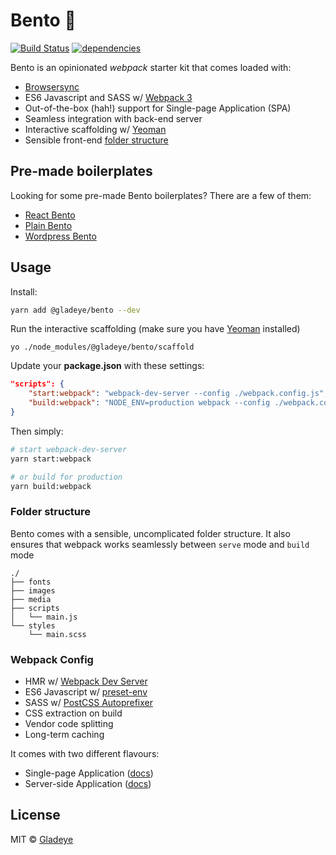 # Bento 🍱

[![Build Status](https://travis-ci.org/gladeye/bento.svg?branch=master)](https://travis-ci.org/gladeye/bento) [![dependencies](https://david-dm.org/gladeye/bento.svg?theme=shields.io)](https://david-dm.org/gladeye/bento)

Bento is an opinionated *webpack* starter kit that comes loaded with:

- [Browsersync](https://www.browsersync.io/)
- ES6 Javascript and SASS w/ [Webpack 3](https://webpack.js.org)
- Out-of-the-box (hah!) support for Single-page Application (SPA)
- Seamless integration with back-end server
- Interactive scaffolding w/ [Yeoman](http://yeoman.io/)
- Sensible front-end [folder structure](#folder-structure)

## Pre-made boilerplates

Looking for some pre-made Bento boilerplates? There are a few of them:

- [React Bento](https://github.com/gladeye/react-bento)
- [Plain Bento](https://github.com/gladeye/plain-bento)
- [Wordpress Bento](https://github.com/gladeye/blueprint)


## Usage

Install:

```bash
yarn add @gladeye/bento --dev
```

Run the interactive scaffolding (make sure you have [Yeoman](http://yeoman.io/) installed)

```
yo ./node_modules/@gladeye/bento/scaffold
```

Update your **package.json** with these settings:

```json
"scripts": {
    "start:webpack": "webpack-dev-server --config ./webpack.config.js",
    "build:webpack": "NODE_ENV=production webpack --config ./webpack.config.js"
}
```

Then simply:

```bash
# start webpack-dev-server
yarn start:webpack

# or build for production
yarn build:webpack
```

### Folder structure

Bento comes with a sensible, uncomplicated folder structure. It also ensures that webpack works seamlessly between `serve` mode and `build` mode

```
./
├── fonts
├── images
├── media
├── scripts
│   └── main.js
└── styles
    └── main.scss
```

### Webpack Config

- HMR w/ [Webpack Dev Server](https://github.com/webpack/webpack-dev-server)
- ES6 Javascript w/ [preset-env](https://github.com/babel/babel-preset-env)
- SASS w/ [PostCSS Autoprefixer](https://github.com/postcss/autoprefixer)
- CSS extraction on build
- Vendor code splitting
- Long-term caching

It comes with two different flavours:

- Single-page Application ([docs](./examples/single-page-app/webpack.config.js))
- Server-side Application ([docs](./examples/server-side-app/webpack.config.js))

## License

MIT © [Gladeye](https://gladeye.com)
